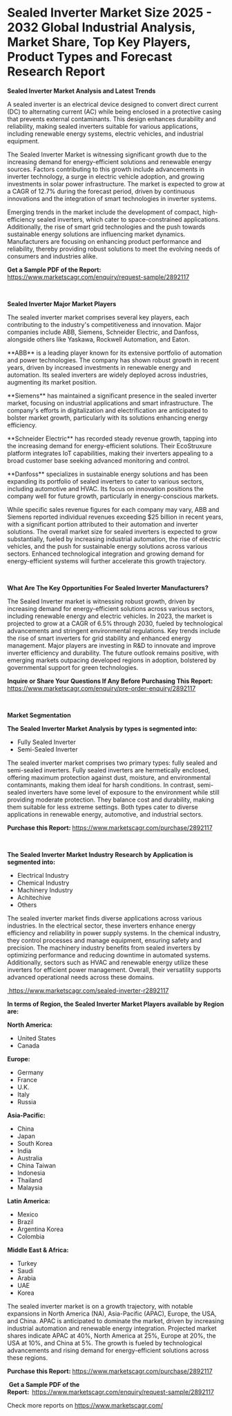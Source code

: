 <p><h1>Sealed Inverter Market Size 2025 - 2032 Global Industrial Analysis, Market Share, Top Key Players, Product Types and Forecast Research Report</h1></p><p><strong>Sealed Inverter Market Analysis and Latest Trends</strong></p>
<p><p>A sealed inverter is an electrical device designed to convert direct current (DC) to alternating current (AC) while being enclosed in a protective casing that prevents external contaminants. This design enhances durability and reliability, making sealed inverters suitable for various applications, including renewable energy systems, electric vehicles, and industrial equipment.</p><p>The Sealed Inverter Market is witnessing significant growth due to the increasing demand for energy-efficient solutions and renewable energy sources. Factors contributing to this growth include advancements in inverter technology, a surge in electric vehicle adoption, and growing investments in solar power infrastructure. The market is expected to grow at a CAGR of 12.7% during the forecast period, driven by continuous innovations and the integration of smart technologies in inverter systems.</p><p>Emerging trends in the market include the development of compact, high-efficiency sealed inverters, which cater to space-constrained applications. Additionally, the rise of smart grid technologies and the push towards sustainable energy solutions are influencing market dynamics. Manufacturers are focusing on enhancing product performance and reliability, thereby providing robust solutions to meet the evolving needs of consumers and industries alike.</p></p>
<p><strong>Get a Sample PDF of the Report:&nbsp;</strong> <a href="https://www.marketscagr.com/enquiry/request-sample/2892117?utm_campaign=3509&utm_medium=2&utm_source=Github&utm_content=ia&utm_term=15032025&utm_id=sealed-inverter">https://www.marketscagr.com/enquiry/request-sample/2892117</a></p>
<p>&nbsp;</p>
<p><strong>Sealed Inverter Major Market Players</strong></p>
<p><p>The sealed inverter market comprises several key players, each contributing to the industry's competitiveness and innovation. Major companies include ABB, Siemens, Schneider Electric, and Danfoss, alongside others like Yaskawa, Rockwell Automation, and Eaton.</p><p>**ABB** is a leading player known for its extensive portfolio of automation and power technologies. The company has shown robust growth in recent years, driven by increased investments in renewable energy and automation. Its sealed inverters are widely deployed across industries, augmenting its market position.</p><p>**Siemens** has maintained a significant presence in the sealed inverter market, focusing on industrial applications and smart infrastructure. The company's efforts in digitalization and electrification are anticipated to bolster market growth, particularly with its solutions enhancing energy efficiency.</p><p>**Schneider Electric** has recorded steady revenue growth, tapping into the increasing demand for energy-efficient solutions. Their EcoStruxure platform integrates IoT capabilities, making their inverters appealing to a broad customer base seeking advanced monitoring and control.</p><p>**Danfoss** specializes in sustainable energy solutions and has been expanding its portfolio of sealed inverters to cater to various sectors, including automotive and HVAC. Its focus on innovation positions the company well for future growth, particularly in energy-conscious markets.</p><p>While specific sales revenue figures for each company may vary, ABB and Siemens reported individual revenues exceeding $25 billion in recent years, with a significant portion attributed to their automation and inverter solutions. The overall market size for sealed inverters is expected to grow substantially, fueled by increasing industrial automation, the rise of electric vehicles, and the push for sustainable energy solutions across various sectors. Enhanced technological integration and growing demand for energy-efficient systems will further accelerate this growth trajectory.</p></p>
<p>&nbsp;</p>
<p><strong>What Are The Key Opportunities For Sealed Inverter Manufacturers?</strong></p>
<p><p>The Sealed Inverter market is witnessing robust growth, driven by increasing demand for energy-efficient solutions across various sectors, including renewable energy and electric vehicles. In 2023, the market is projected to grow at a CAGR of 6.5% through 2030, fueled by technological advancements and stringent environmental regulations. Key trends include the rise of smart inverters for grid stability and enhanced energy management. Major players are investing in R&D to innovate and improve inverter efficiency and durability. The future outlook remains positive, with emerging markets outpacing developed regions in adoption, bolstered by governmental support for green technologies.</p></p>
<p><strong>Inquire or Share Your Questions If Any Before Purchasing This Report:</strong> <a href="https://www.marketscagr.com/enquiry/pre-order-enquiry/2892117?utm_campaign=3509&utm_medium=2&utm_source=Github&utm_content=ia&utm_term=15032025&utm_id=sealed-inverter">https://www.marketscagr.com/enquiry/pre-order-enquiry/2892117</a></p>
<p>&nbsp;</p>
<p><strong>Market Segmentation</strong></p>
<p><strong>The Sealed Inverter Market Analysis by types is segmented into:</strong></p>
<p><ul><li>Fully Sealed Inverter</li><li>Semi-Sealed Inverter</li></ul></p>
<p><p>The sealed inverter market comprises two primary types: fully sealed and semi-sealed inverters. Fully sealed inverters are hermetically enclosed, offering maximum protection against dust, moisture, and environmental contaminants, making them ideal for harsh conditions. In contrast, semi-sealed inverters have some level of exposure to the environment while still providing moderate protection. They balance cost and durability, making them suitable for less extreme settings. Both types cater to diverse applications in renewable energy, automotive, and industrial sectors.</p></p>
<p><strong>Purchase this Report:&nbsp;</strong><a href="https://www.marketscagr.com/purchase/2892117?utm_campaign=3509&utm_medium=2&utm_source=Github&utm_content=ia&utm_term=15032025&utm_id=sealed-inverter">https://www.marketscagr.com/purchase/2892117</a></p>
<p>&nbsp;</p>
<p><strong>The Sealed Inverter Market Industry Research by Application is segmented into:</strong></p>
<p><ul><li>Electrical Industry</li><li>Chemical Industry</li><li>Machinery Industry</li><li>Achitechive</li><li>Others</li></ul></p>
<p><p>The sealed inverter market finds diverse applications across various industries. In the electrical sector, these inverters enhance energy efficiency and reliability in power supply systems. In the chemical industry, they control processes and manage equipment, ensuring safety and precision. The machinery industry benefits from sealed inverters by optimizing performance and reducing downtime in automated systems. Additionally, sectors such as HVAC and renewable energy utilize these inverters for efficient power management. Overall, their versatility supports advanced operational needs across these domains.</p></p>
<p><a href="https://www.marketscagr.com/sealed-inverter-r2892117?utm_campaign=3509&utm_medium=2&utm_source=Github&utm_content=ia&utm_term=15032025&utm_id=sealed-inverter">&nbsp;https://www.marketscagr.com/sealed-inverter-r2892117</a></p>
<p><strong>In terms of Region, the Sealed Inverter Market Players available by Region are:</strong></p>
<p>
    <p> <strong> North America: </strong>
        <ul>
            <li>United States</li>
            <li>Canada</li>
        </ul>
        </p> 
    <p> <strong> Europe: </strong>
        <ul>
            <li>Germany</li>
            <li>France</li>
            <li>U.K.</li>
            <li>Italy</li>
            <li>Russia</li>
        </ul>
        </p> 
    <p> <strong> Asia-Pacific: </strong>
        <ul>
            <li>China</li>
            <li>Japan</li>
            <li>South Korea</li>
            <li>India</li>
            <li>Australia</li>
            <li>China Taiwan</li>
            <li>Indonesia</li>
            <li>Thailand</li>
            <li>Malaysia</li>
        </ul>
        </p> 
    <p> <strong> Latin America: </strong>
        <ul>
            <li>Mexico</li>
            <li>Brazil</li>
            <li>Argentina Korea</li>
            <li>Colombia</li>
        </ul>
        </p> 
    <p> <strong> Middle East & Africa: </strong>
        <ul>
            <li>Turkey</li>
            <li>Saudi</li>
            <li>Arabia</li>
            <li>UAE</li>
            <li>Korea</li>
        </ul>
    </p>
    </p>
<p><p>The sealed inverter market is on a growth trajectory, with notable expansions in North America (NA), Asia-Pacific (APAC), Europe, the USA, and China. APAC is anticipated to dominate the market, driven by increasing industrial automation and renewable energy integration. Projected market shares indicate APAC at 40%, North America at 25%, Europe at 20%, the USA at 10%, and China at 5%. The growth is fueled by technological advancements and rising demand for energy-efficient solutions across these regions.</p></p>
<p><strong>Purchase this Report: </strong><a href="https://www.marketscagr.com/purchase/2892117?utm_campaign=3509&utm_medium=2&utm_source=Github&utm_content=ia&utm_term=15032025&utm_id=sealed-inverter">https://www.marketscagr.com/purchase/2892117</a></p>
<p>&nbsp;<strong>Get a Sample PDF of the Report:&nbsp;&nbsp;</strong><a href="https://www.marketscagr.com/enquiry/request-sample/2892117?utm_campaign=3509&utm_medium=2&utm_source=Github&utm_content=ia&utm_term=15032025&utm_id=sealed-inverter">https://www.marketscagr.com/enquiry/request-sample/2892117</a></p>
<p><strong></strong></p>
<p>Check more reports on <a href="https://www.marketscagr.com/?utm_campaign=3509&utm_medium=2&utm_source=Github&utm_content=ia&utm_term=15032025&utm_id=sealed-inverter">https://www.marketscagr.com/</a></p>